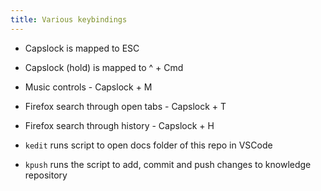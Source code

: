 ```yaml
---
title: Various keybindings
---
```


- Capslock is mapped to ESC
- Capslock (hold) is mapped to ^ + Cmd
- Music controls - Capslock + M
- Firefox search through open tabs - Capslock + T
- Firefox search through history - Capslock + H

- `kedit` runs script to open docs folder of this repo in VSCode
- `kpush` runs the script to add, commit and push changes to knowledge repository
